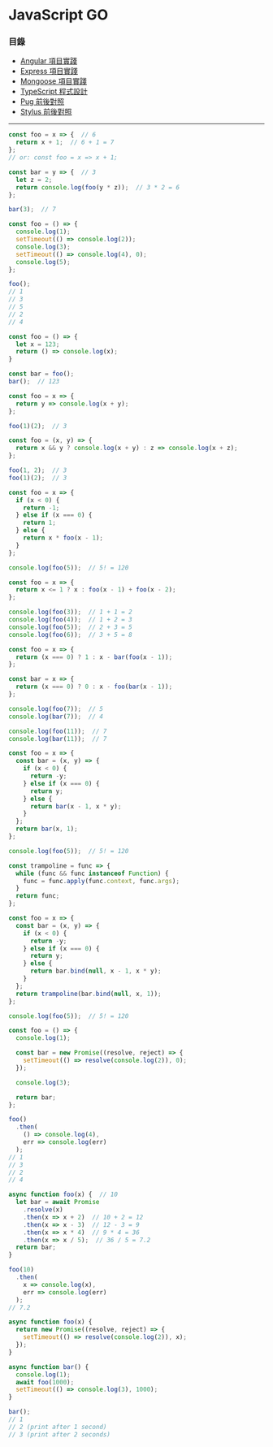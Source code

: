# JavaScript GO

### 目錄
* [Angular 項目實踐](https://github.com/Shyam-Chen/Technical-Manual/blob/master/practical-angular.md)
* [Express 項目實踐](https://github.com/Shyam-Chen/Technical-Manual/blob/master/practical-express.md)
* [Mongoose 項目實踐](https://github.com/Shyam-Chen/Technical-Manual/blob/master/practical-mongoose.md)
* [TypeScript 程式設計](https://github.com/Shyam-Chen/Technical-Manual/blob/master/programming-in-typescript.md)
* [Pug 前後對照](https://github.com/Shyam-Chen/Technical-Manual/blob/master/pug-before-after.md)
* [Stylus 前後對照](https://github.com/Shyam-Chen/Technical-Manual/blob/master/stylus-before-after.md)

***

```js
const foo = x => {  // 6
  return x + 1;  // 6 + 1 = 7
};
// or: const foo = x => x + 1;

const bar = y => {  // 3
  let z = 2;
  return console.log(foo(y * z));  // 3 * 2 = 6
};

bar(3);  // 7
```

```js
const foo = () => {
  console.log(1);
  setTimeout(() => console.log(2));
  console.log(3);
  setTimeout(() => console.log(4), 0);
  console.log(5);
};

foo();
// 1
// 3
// 5
// 2
// 4
```

```js
const foo = () => {
  let x = 123;
  return () => console.log(x);
}

const bar = foo();
bar();  // 123
```

```js
const foo = x => {
  return y => console.log(x + y);
};

foo(1)(2);  // 3
```

```js
const foo = (x, y) => {
  return x && y ? console.log(x + y) : z => console.log(x + z);
};

foo(1, 2);  // 3
foo(1)(2);  // 3
```

```js
const foo = x => {
  if (x < 0) {
    return -1;
  } else if (x === 0) {
    return 1;
  } else {
    return x * foo(x - 1);
  }
};

console.log(foo(5));  // 5! = 120
```

```js
const foo = x => {
  return x <= 1 ? x : foo(x - 1) + foo(x - 2);
};

console.log(foo(3));  // 1 + 1 = 2
console.log(foo(4));  // 1 + 2 = 3
console.log(foo(5));  // 2 + 3 = 5
console.log(foo(6));  // 3 + 5 = 8
```

```js
const foo = x => {
  return (x === 0) ? 1 : x - bar(foo(x - 1));
};

const bar = x => {
  return (x === 0) ? 0 : x - foo(bar(x - 1));
};

console.log(foo(7));  // 5
console.log(bar(7));  // 4

console.log(foo(11));  // 7
console.log(bar(11));  // 7
```

```js
const foo = x => {
  const bar = (x, y) => {
    if (x < 0) {
      return -y;
    } else if (x === 0) {
      return y;
    } else {
      return bar(x - 1, x * y);
    }
  };
  return bar(x, 1);
};

console.log(foo(5));  // 5! = 120
```

```js
const trampoline = func => {
  while (func && func instanceof Function) {
    func = func.apply(func.context, func.args);
  }
  return func;
};

const foo = x => {
  const bar = (x, y) => {
    if (x < 0) {
      return -y;
    } else if (x === 0) {
      return y;
    } else {
      return bar.bind(null, x - 1, x * y);
    }
  };
  return trampoline(bar.bind(null, x, 1));
};

console.log(foo(5));  // 5! = 120
```

```js
const foo = () => {
  console.log(1);

  const bar = new Promise((resolve, reject) => {
    setTimeout(() => resolve(console.log(2)), 0);
  });

  console.log(3);

  return bar;
};

foo()
  .then(
    () => console.log(4),
    err => console.log(err)
  );
// 1
// 3
// 2
// 4
```

```js
async function foo(x) {  // 10
  let bar = await Promise
    .resolve(x)
    .then(x => x + 2)  // 10 + 2 = 12
    .then(x => x - 3)  // 12 - 3 = 9
    .then(x => x * 4)  // 9 * 4 = 36
    .then(x => x / 5);  // 36 / 5 = 7.2
  return bar;
}

foo(10)
  .then(
    x => console.log(x),
    err => console.log(err)
  );
// 7.2
```

```js
async function foo(x) {  
  return new Promise((resolve, reject) => {
    setTimeout(() => resolve(console.log(2)), x);
  });
}

async function bar() {
  console.log(1);
  await foo(1000);
  setTimeout(() => console.log(3), 1000);
}

bar();
// 1
// 2 (print after 1 second)
// 3 (print after 2 seconds)
```
